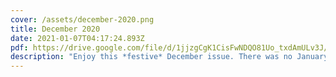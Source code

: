 ```yaml
---
cover: /assets/december-2020.png
title: December 2020
date: 2021-01-07T04:17:24.893Z
pdf: https://drive.google.com/file/d/1jjzgCgK1CisFwNDQO81Uo_txdAmULv3J/view?usp=sharing
description: "Enjoy this *festive* December issue. There was no January this year. "
---
```

